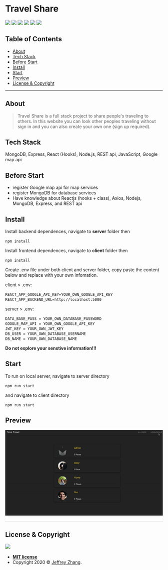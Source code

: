 # Travel Share

![](https://img.shields.io/github/issues/zhenyu0519/Travel-Share?color=red&style=flat-square)
![](https://img.shields.io/github/forks/zhenyu0519/Travel-Share?color=green&style=flat-square)
![](https://img.shields.io/github/stars/zhenyu0519/Travel-Share?color=yellow&style=flat-square)
![](https://img.shields.io/github/license/zhenyu0519/Travel-Share?style=flat-square)
![](https://img.shields.io/github/repo-size/zhenyu0519/Travel-Share?color=orange&style=flat-square)
![](https://img.shields.io/github/languages/top/zhenyu0519/Travel-Share?color=blue&style=flat-square)


## Table of Contents 

  - [About](#about)
  - [Tech Stack](#tech-stack)
  - [Before Start](#before-start)
  - [Install](#install)
  - [Start](#start)
  - [Preview](#preview)
  - [License & Copyright](#license-&-copyright)

---

## About
 > Travel Share is a full stack project to share people's traveling to others. In this website you can look other peoples traveling without sign in and you can also create your own one (sign up required). 


## Tech Stack
MongoDB, Express, React (Hooks), Node.js, REST api, JavaScript, Google map api

## Before Start 
* register Google map api for map services
* register MongoDB for database services
* Have knowledge about Reactjs (hooks + class), Axios, Nodejs, MongoDB, Express, and REST api

## Install
  Install backend dependences, navigate to **server** folder then
  ```
  npm install
  ```
  Install frontend dependences, navigate to **client** folder then
  ```
  npm install
  ```
  Create .env file under both client and server folder, copy paste the content below and replace with your own infomation.

  client > .env:
  ```
  REACT_APP_GOOGLE_API_KEY=YOUR_OWN_GOOGLE_API_KEY
  REACT_APP_BACKEND_URL=http://localhost:5000
  ```

  server > .env:
  ```
  DATA_BASE_PASS = YOUR_OWN_DATABASE_PASSWORD
  GOOGLE_MAP_API = YOUR_OWN_GOOGLE_API_KEY
  JWT_KEY = YOUR_OWN_JWT_KEY
  DB_USER = YOUR_OWN_DATABASE_USERNAME
  DB_NAME = YOUR_OWN_DATABASE_NAME
  ```
  **Do not explore your senstive information!!!**

## Start
  To run on local server, navigate to server directory
  ```
  npm run start
  ```

  and navigate to client directory
  ```
  npm run start
  ```


## Preview
![demo](https://github.com/zhenyu0519/Travel-Share/blob/master/client/public/demo.gif)


---
## License & Copyright

![](https://img.shields.io/github/license/zhenyu0519/Travel-Share?style=flat-square)

- **[MIT license](http://opensource.org/licenses/mit-license.php)**
- Copyright 2020 © <a href="https://github.com/zhenyu0519/Travel-Share" target="_blank">Jeffrey Zhang</a>.

